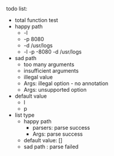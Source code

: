 todo list:
- total function test 
- happy path
  - -l  
  - -p 8080
  - -d /usr/logs
  - -l -p -8080 -d /usr/logs
- sad path
  - too many arguments
  - insufficient arguments
  - illegal value
  - Args: illegal option - no annotation
  - Args: unsupported option
- default value
  - l
  - p
- list type
  - happy path
    - parsers: parse success
    - Args: parse success
  - default value: []
  - sad path : parse failed
